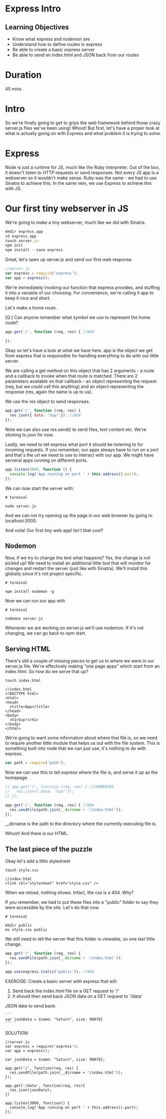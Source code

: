 # Express Intro

## Learning Objectives
- Know what express and nodemon are
- Understand how to define routes in express
- Be able to create a basic express server
- Be able to send an index.html and JSON back from our routes

# Duration
45 mins

# Intro

So we're finally going to get to grips the web framework behind those crazy server.js files we've been using! Whoot! But first, let's have a proper look at what is actually going on with Express and what problem it is trying to solve.

# Express

Node is just a runtime for JS, much like the Ruby interpreter. Out of the box, it doesn't listen to HTTP requests or send responses. Not every JS app is a webserver so it wouldn't make sense. Ruby was the same - we had to use Sinatra to achieve this. In the same vein, we use Express to achieve this with JS.

# Our first tiny webserver in JS

We're going to make a tiny webserver, much like we did with Sinatra.

```js
mkdir express_app
cd express_app
touch server.js
npm init
npm install --save express
```

Great, let's open up server.js and send our first web response.

```js
//server.js
var express = require('express');
var app = express();
```

We're immediately invoking our function that express provides, and stuffing it into a variable of our choosing. For convenience, we're calling it app to keep it nice and short.

Let's make a home route.

[Q:] Can anyone remember what symbol we use to represent the home route?

```js
app.get('/', function (req, res) { //NEW
  
});
```

Okay so let's have a look at what we have here. app is the object we get from express that is responsible for handling everything to do with our little server.

We are calling a get method on this object that has 2 arguments - a route and a callback to invoke when that route is matched. There are 2 parameters available on that callback - an object representing the request (req, but we could call this anything) and an object representing the response (res, again the name is up to us).

We use the res object to send responses.

```js
app.get('/', function (req, res) {
  res.json({ data: 'Sup!'}); //NEW
});
```

Note we can also use res.send() to send files, text content etc. We're sticking to json for now.

Lastly, we need to tell express what port it should be listening to for incoming requests. If you remember, our apps always have to run on a port and that's the url we need to use to interact with our app. We might have serveral apps running on different ports.

```js
app.listen(3000, function () {
  console.log('App running on port ' + this.address().port);
});
```

We can now start the server with:

```
# terminal

node server.js
```

And we can not try opening up the page in our web browser by going to localhost:3000.

And voila! Our first tiny web app! Isn't that cool?

## Nodemon

Now, if we try to change the text what happens? Yes, the change is not picked up! We need to install an additional little tool that will monitor for changes and restart the server (just like with Sinatra). We'll install this globally since it's not project specific.

```
# terminal

npm install nodemon -g
```

Now we can run our app with 

```
# terminal

nodemon server.js
```

Whenever we are working on server.js we'll use nodemon. If it's not changing, we can go back to npm start.

## Serving HTML

There's still a couple of missing pieces to get us to where we were in our server.js file. We're effectively making "one page apps" which start from an index.html. So how do we serve that up?

```
touch index.html

//index.html
<!DOCTYPE html>
<html>
<head>
  <title>App</title>
</head>
<body>
  <h1>Sup!</h1>
</body>
</html>
```

We're going to want some information about where that file is, so we need to require another little module that helps us out with the file system. This is something built into node that we can just use, it's nothing to do with express.

```js
var path = require('path');
```

Now we can use this to tell express where the file is, and serve it up as the homepage.

```js
// app.get('/', function (req, res) { //COMMENTED
//   res.json({ data: 'Sup!'});
// });

app.get('/', function (req, res) { //NEW
  res.sendFile(path.join(__dirname + '/index.html'));
});
```

__dirname is the path to the directory where the currently executing file is.

Whoot! And there is our HTML.

## The last piece of the puzzle

Okay let's add a little stylesheet

```
touch style.css

//index.html
<link rel="stylesheet" href="style.css" />
```

When we reload, nothing shows. Infact, the css is a 404. Why? 

If you remember, we had to put these files into a "public" folder to say they were accessible by the site. Let's do that now.

```
# terminal

mkdir public
mv style.css public
```

We still need to tell the server that this folder is viewable, so one last little change.

```js
app.get('/', function (req, res) {
  res.sendFile(path.join(__dirname + '/index.html'));
});

app.use(express.static('public')); //NEW
```

EXERCISE: Create a basic server with express that will:
  
  1. Send back the index.html file on a GET request to '/'
  2. It should then send back JSON data on a GET request to '/data'

  JSON data to send back: 

    ```
    var jsonData = {name: "Saturn", size: 90876}
    ``` 
    
SOLUTION:
	
```
//server.js
var express = require('express');
var app = express();

var jsonData = {name: "Saturn", size: 90876};

app.get('/', function(req, res) {
  res.sendFile(path.join(__dirname + '/index.html'));
});

app.get('/data', function(req, res){
  res.json(jsonData);
})

app.listen(3000, function() {
  console.log('App running on port ' + this.address().port);
});

```











